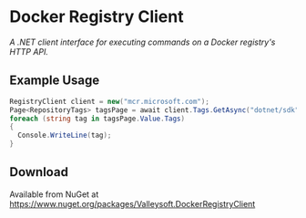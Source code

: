 # Docker Registry Client

*A .NET client interface for executing commands on a Docker registry's HTTP API.*

## Example Usage

```csharp
RegistryClient client = new("mcr.microsoft.com");
Page<RepositoryTags> tagsPage = await client.Tags.GetAsync("dotnet/sdk");
foreach (string tag in tagsPage.Value.Tags)
{
  Console.WriteLine(tag);
}
```

## Download

Available from NuGet at https://www.nuget.org/packages/Valleysoft.DockerRegistryClient
